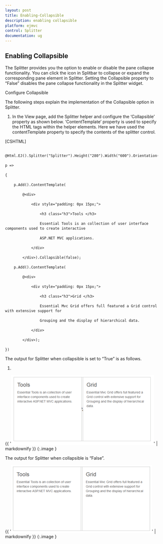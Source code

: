```yaml
---
layout: post
title: Enabling-Collapsible
description: enabling collapsible
platform: ejmvc
control: Splitter
documentation: ug
---
```


## Enabling Collapsible

The Splitter provides you the option to enable or disable the pane collapse functionality. You can click the icon in Splitbar to collapse or expand the corresponding pane element in Splitter. Setting the Collapsible property to “False” disables the pane collapse functionality in the Splitter widget.

Configure Collapsible

The following steps explain the implementation of the Collapsible option in Splitter.

1. In the View page, add the Splitter helper and configure the ‘Collapsible’ property as shown below. ‘ContentTemplate’ property is used to specify the HTML tags within the helper elements. Here we have used the contentTemplate property to specify the contents of the splitter control.





[CSHTML]

      @Html.EJ().Splitter("Splitter").Height("280").Width("600").Orientation(Orientation.Horizontal).PaneProperties(

    p =>

    {

        p.Add().ContentTemplate(

            @<div>

                <div style="padding: 0px 15px;">

                    <h3 class="h3">Tools </h3>

                    Essential Tools is an collection of user interface components used to create interactive

                    ASP.NET MVC applications.

                </div>

            </div>).Collapsible(false);

        p.Add().ContentTemplate(

            @<div>

                <div style="padding: 0px 15px;">

                    <h3 class="h3">Grid </h3>

                    Essential Mvc Grid offers full featured a Grid control with extensive support for

                    Grouping and the display of hierarchical data.

                </div>

            </div>);

    })





The output for Splitter when collapsible is set to “True” is as follows.

1. 

{{ '![](Enabling-Collapsible_images/Enabling-Collapsible_img1.png)' | markdownify }}
{:.image }


The output for Splitter when collapsible is “False”.

{{ '![](Enabling-Collapsible_images/Enabling-Collapsible_img2.png)' | markdownify }}
{:.image }


